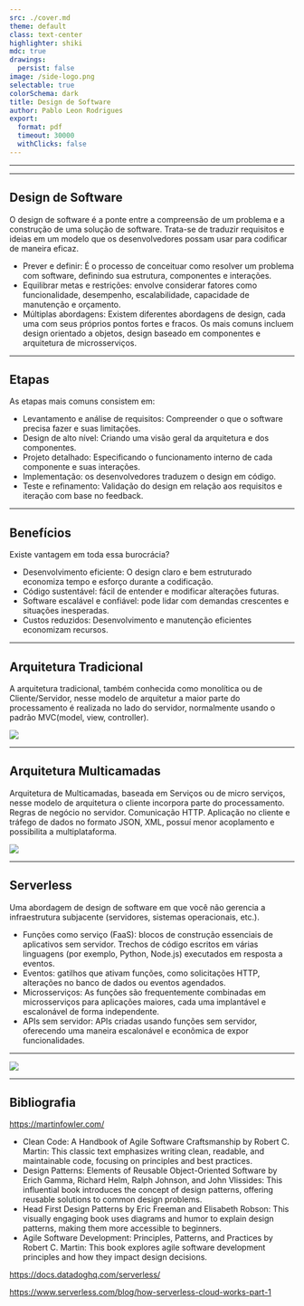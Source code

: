 ```yaml
---
src: ./cover.md
theme: default
class: text-center
highlighter: shiki
mdc: true
drawings:
  persist: false
image: /side-logo.png
selectable: true
colorSchema: dark
title: Design de Software
author: Pablo Leon Rodrigues
export:
  format: pdf
  timeout: 30000
  withClicks: false
---
```


---

<Toc maxDepth="2"></Toc>

---

## Design de Software

O design de software é a ponte entre a compreensão de um problema e a construção de uma solução de software. Trata-se 
de traduzir requisitos e ideias em um modelo que os desenvolvedores possam usar para codificar de maneira eficaz.

- Prever e definir: É o processo de conceituar como resolver um problema com software, definindo sua estrutura, 
componentes e interações.
- Equilibrar metas e restrições: envolve considerar fatores como funcionalidade, desempenho, escalabilidade, 
capacidade de manutenção e orçamento.
- Múltiplas abordagens: Existem diferentes abordagens de design, cada uma com seus próprios pontos fortes e fracos.
Os mais comuns incluem design orientado a objetos, design baseado em componentes e arquitetura de microsserviços.

---

## Etapas

As etapas mais comuns consistem em:

- Levantamento e análise de requisitos: Compreender o que o software precisa fazer e suas limitações.
- Design de alto nível: Criando uma visão geral da arquitetura e dos componentes.
- Projeto detalhado: Especificando o funcionamento interno de cada componente e suas interações.
- Implementação: os desenvolvedores traduzem o design em código.
- Teste e refinamento: Validação do design em relação aos requisitos e iteração com base no feedback.

---

## Benefícios

Existe vantagem em toda essa burocrácia?

- Desenvolvimento eficiente: O design claro e bem estruturado economiza tempo e esforço durante a codificação.
- Código sustentável: fácil de entender e modificar alterações futuras.
- Software escalável e confiável: pode lidar com demandas crescentes e situações inesperadas.
- Custos reduzidos: Desenvolvimento e manutenção eficientes economizam recursos.

---

## Arquitetura Tradicional

A arquitetura tradicional, também conhecida como monolítica ou de Cliente/Servidor, nesse modelo de arquitetur a maior 
parte do processamento é realizada no lado do servidor, normalmente usando o padrão MVC(model, view, controller).

![](/monolito.png)

---

## Arquitetura Multicamadas

Arquitetura de Multicamadas, baseada em Serviços ou de micro serviços, nesse modelo de arquitetura
o cliente incorpora parte do processamento. Regras de negócio no servidor. Comunicação HTTP. 
Aplicação no cliente e tráfego de dados no formato JSON, XML, possuí menor acoplamento e possibilita
a multiplataforma.

![](/multicamadas.png)

---

## Serverless

Uma abordagem de design de software em que você não gerencia a infraestrutura subjacente (servidores, 
sistemas operacionais, etc.). 

- Funções como serviço (FaaS): blocos de construção essenciais de aplicativos sem servidor.
Trechos de código escritos em várias linguagens (por exemplo, Python, Node.js) executados em resposta a eventos.
- Eventos: gatilhos que ativam funções, como solicitações HTTP, alterações no banco de dados ou eventos agendados.
- Microsserviços: As funções são frequentemente combinadas em microsserviços para aplicações maiores,
cada uma implantável e escalonável de forma independente.
- APIs sem servidor: APIs criadas usando funções sem servidor, oferecendo uma maneira escalonável e econômica
de expor funcionalidades.

<!-- 
- Benefits:
Faster Development: Focus on code, not infrastructure management.
Increased Scalability: Cloud providers handle scaling automatically, adapting to demand spikes.
Cost-Effective: Pay only for the resources used, avoiding idle server costs.
Improved Reliability: Cloud providers manage infrastructure for high availability and fault tolerance.
- Drawbacks:
Vendor Lock-in: Deep integration with specific cloud provider platforms.
Cold Starts: Functions may take longer to execute initially due to container spin-up.
Debugging Complexity: Debugging issues across distributed functions can be challenging.
-->

---

![](/tecnologias.png)

---

## Bibliografia


https://martinfowler.com/

- Clean Code: A Handbook of Agile Software Craftsmanship by Robert C. Martin: This classic text emphasizes writing clean, readable, and maintainable code, focusing on principles and best practices.
- Design Patterns: Elements of Reusable Object-Oriented Software by Erich Gamma, Richard Helm, Ralph Johnson, and John Vlissides: This influential book introduces the concept of design patterns, offering reusable solutions to common design problems.
- Head First Design Patterns by Eric Freeman and Elisabeth Robson: This visually engaging book uses diagrams and humor to explain design patterns, making them more accessible to beginners.
- Agile Software Development: Principles, Patterns, and Practices by Robert C. Martin: This book explores agile software development principles and how they impact design decisions.


https://docs.datadoghq.com/serverless/

https://www.serverless.com/blog/how-serverless-cloud-works-part-1
